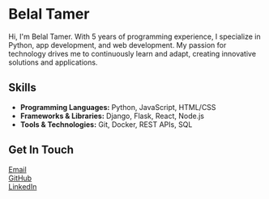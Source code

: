 <!DOCTYPE html>
<html lang="en">
<head>
    <meta charset="UTF-8">
    <meta name="viewport" content="width=device-width, initial-scale=1.0">
</head>
<body>
    <div class="top-bar">
        <h1>Belal Tamer</h1>
    </div>
    <div class="container">
        <div class="sidebar">
<!--             <img src="https://github.com/user-attachments/assets/24c74d3f-9a38-4f9f-af26-f47e202d908b" alt="Belal Tamer"> -->
        </div>
        <div class="main-content">
            <p>Hi, I'm Belal Tamer. With 5 years of programming experience, I specialize in Python, app development, and web development. My passion for technology drives me to continuously learn and adapt, creating innovative solutions and applications.</p>
            <h2>Skills</h2>
            <ul>
                <li><strong>Programming Languages:</strong> Python, JavaScript, HTML/CSS</li>
                <li><strong>Frameworks & Libraries:</strong> Django, Flask, React, Node.js</li>
                <li><strong>Tools & Technologies:</strong> Git, Docker, REST APIs, SQL</li>
            </ul>
            <h2>Get In Touch</h2>
            <div class="links">
                <a href="mailto:belaltamerhegab@gmail.com" target="_blank">Email</a>
                <br>
                <a href="https://github.com/Belal-C101" target="_blank">GitHub</a>
                <br>
                <a href="https://www.linkedin.com/in/belal-tamer-hegab-2330992b6" target="_blank">LinkedIn</a>
            </div>
        </div>
    </div>
</body>
</html>

